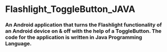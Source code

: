 # Flashlight_ToggleButton_JAVA

### An Android application that turns the Flashlight functionality of an Android device on & off with the help of a ToggleButton. The code for the application is written in Java Programming Language.
